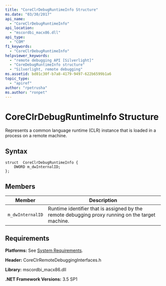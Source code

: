 ```yaml
---
title: "CoreClrDebugRuntimeInfo Structure"
ms.date: "03/30/2017"
api_name: 
  - "CoreClrDebugRuntimeInfo"
api_location: 
  - "mscordbi_macx86.dll"
api_type: 
  - "COM"
f1_keywords: 
  - "CoreClrDebugRuntimeInfo"
helpviewer_keywords: 
  - "remote debugging API [Silverlight]"
  - "CoreDebugRuntimeInfo structure"
  - "Silverlight, remote debugging"
ms.assetid: bd01c30f-b7a8-4179-9497-622b6599b1a6
topic_type: 
  - "apiref"
author: "rpetrusha"
ms.author: "ronpet"
---
```

# CoreClrDebugRuntimeInfo Structure
Represents a common language runtime (CLR) instance that is loaded in a process on a remote machine.  

## Syntax  

```  
struct  CoreClrDebugRuntimeInfo {  
    DWORD m_dwInternalID;  
};  
```  

## Members  


|Member|Description|  
|------------|-----------------|  
|`m_dwInternalID`|Runtime identifier that is assigned by the remote debugging proxy running on the target machine.|  

## Requirements  
 **Platforms:** See [System Requirements](../../../../docs/framework/get-started/system-requirements.md).  

 **Header:** CoreClrRemoteDebuggingInterfaces.h  

 **Library:** mscordbi_macx86.dll  

 **.NET Framework Versions:** 3.5 SP1
